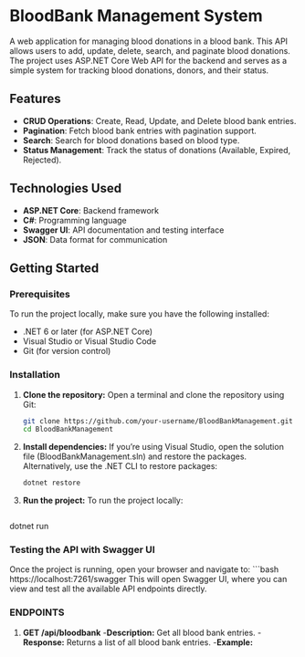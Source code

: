 # BloodBank Management System

A web application for managing blood donations in a blood bank. This API allows users to add, update, delete, search, and paginate blood donations. The project uses ASP.NET Core Web API for the backend and serves as a simple system for tracking blood donations, donors, and their status.

## Features
- **CRUD Operations**: Create, Read, Update, and Delete blood bank entries.
- **Pagination**: Fetch blood bank entries with pagination support.
- **Search**: Search for blood donations based on blood type.
- **Status Management**: Track the status of donations (Available, Expired, Rejected).

## Technologies Used
- **ASP.NET Core**: Backend framework
- **C#**: Programming language
- **Swagger UI**: API documentation and testing interface
- **JSON**: Data format for communication

## Getting Started

### Prerequisites
To run the project locally, make sure you have the following installed:

- .NET 6 or later (for ASP.NET Core)
- Visual Studio or Visual Studio Code
- Git (for version control)

### Installation

1. **Clone the repository:**
   Open a terminal and clone the repository using Git:
   ```bash
   git clone https://github.com/your-username/BloodBankManagement.git
   cd BloodBankManagement

 2. **Install dependencies:**
   If you’re using Visual Studio, open the solution file (BloodBankManagement.sln) and restore the packages.
   Alternatively, use the .NET CLI to restore packages:
    ```bash
    dotnet restore


3. **Run the project:**
   To run the project locally:
    ```bash
  dotnet run

### Testing the API with Swagger UI
  Once the project is running, open your browser and navigate to:
    ```bash
  https://localhost:7261/swagger
  This will open Swagger UI, where you can view and test all the available API endpoints directly.


### ENDPOINTS
1. **GET /api/bloodbank**
   -**Description:** Get all blood bank entries.
   -**Response:** Returns a list of all blood bank entries.
    -**Example:**







